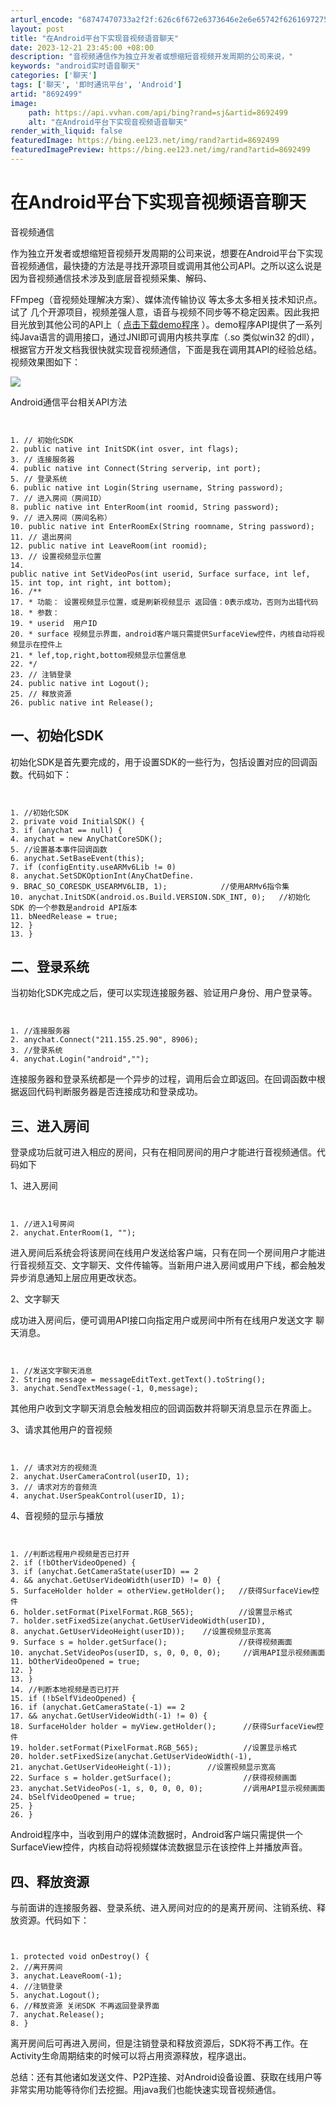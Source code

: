 ```yaml
---
arturl_encode: "68747470733a2f2f:626c6f672e6373646e2e6e65742f6261697275695f416c6c65:6e2f61727469636c652f64657461696c732f38363932343939"
layout: post
title: "在Android平台下实现音视频语音聊天"
date: 2023-12-21 23:45:00 +08:00
description: "音视频通信作为独立开发者或想缩短音视频开发周期的公司来说，"
keywords: "android实时语音聊天"
categories: ['聊天']
tags: ['聊天', '即时通讯平台', 'Android']
artid: "8692499"
image:
    path: https://api.vvhan.com/api/bing?rand=sj&artid=8692499
    alt: "在Android平台下实现音视频语音聊天"
render_with_liquid: false
featuredImage: https://bing.ee123.net/img/rand?artid=8692499
featuredImagePreview: https://bing.ee123.net/img/rand?artid=8692499
---
```


# 在Android平台下实现音视频语音聊天

音视频通信

作为独立开发者或想缩短音视频开发周期的公司来说，想要在Android平台下实现音视频通信，最快捷的方法是寻找开源项目或调用其他公司API。之所以这么说是因为音视频通信技术涉及到底层音视频采集、解码、

FFmpeg（音视频处理解决方案）、媒体流传输协议
等太多太多相关技术知识点。试了 几个开源项目，视频差强人意，语音与视频不同步等不稳定因素。因此我把目光放到其他公司的API上（
[点击下载demo程序](http://www.anychat.cn/)
）。demo程序API提供了一系列纯Java语言的调用接口，通过JNI即可调用内核共享库（.so 类似win32 的dll），根据官方开发文档我很快就实现音视频通信，下面是我在调用其API的经验总结。视频效果图如下：

[![](https://i-blog.csdnimg.cn/blog_migrate/3325ad2dd84d4bb99a6dc4c98e11ed51.png)](https://i-blog.csdnimg.cn/blog_migrate/3325ad2dd84d4bb99a6dc4c98e11ed51.png)

Android通信平台相关API方法

```


1. // 初始化SDK
2. public native int InitSDK(int osver, int flags);
3. // 连接服务器
4. public native int Connect(String serverip, int port);
5. // 登录系统
6. public native int Login(String username, String password);
7. // 进入房间（房间ID）
8. public native int EnterRoom(int roomid, String password);
9. // 进入房间（房间名称）
10. public native int EnterRoomEx(String roomname, String password);
11. // 退出房间
12. public native int LeaveRoom(int roomid);
13. // 设置视频显示位置
14. public native int SetVideoPos(int userid, Surface surface, int lef,
15. int top, int right, int bottom);
16. /**
17. * 功能： 设置视频显示位置，或是刷新视频显示 返回值：0表示成功，否则为出错代码
18. * 参数：
19. * userid  用户ID
20. * surface 视频显示界面，android客户端只需提供SurfaceView控件，内核自动将视频显示在控件上
21. * lef,top,right,bottom视频显示位置信息
22. */
23. // 注销登录
24. public native int Logout();
25. // 释放资源
26. public native int Release();

```

## 一、初始化SDK

初始化SDK是首先要完成的，用于设置SDK的一些行为，包括设置对应的回调函数。代码如下：

```


1. //初始化SDK
2. private void InitialSDK() {
3. if (anychat == null) {
4. anychat = new AnyChatCoreSDK();
5. //设置基本事件回调函数
6. anychat.SetBaseEvent(this);
7. if (configEntity.useARMv6Lib != 0)
8. anychat.SetSDKOptionInt(AnyChatDefine.
9. BRAC_SO_CORESDK_USEARMV6LIB, 1);            //使用ARMv6指令集
10. anychat.InitSDK(android.os.Build.VERSION.SDK_INT, 0);   //初始化SDK 的一个参数是android API版本
11. bNeedRelease = true;
12. }
13. }

```

## 二、登录系统

当初始化SDK完成之后，便可以实现连接服务器、验证用户身份、用户登录等。

```


1. //连接服务器
2. anychat.Connect("211.155.25.90", 8906);
3. //登录系统
4. anychat.Login("android","");

```

连接服务器和登录系统都是一个异步的过程，调用后会立即返回。在回调函数中根据返回代码判断服务器是否连接成功和登录成功。

## 三、进入房间

登录成功后就可进入相应的房间，只有在相同房间的用户才能进行音视频通信。代码如下

1、进入房间

```


1. //进入1号房间
2. anychat.EnterRoom(1, "");

```

进入房间后系统会将该房间在线用户发送给客户端，只有在同一个房间用户才能进行音视频互交、文字聊天、文件传输等。当新用户进入房间或用户下线，都会触发异步消息通知上层应用更改状态。

2、文字聊天

成功进入房间后，便可调用API接口向指定用户或房间中所有在线用户发送文字 聊天消息。

```


1. //发送文字聊天消息
2. String message = messageEditText.getText().toString();
3. anychat.SendTextMessage(-1, 0,message);

```

其他用户收到文字聊天消息会触发相应的回调函数并将聊天消息显示在界面上。

3、请求其他用户的音视频

```


1. // 请求对方的视频流
2. anychat.UserCameraControl(userID, 1);
3. // 请求对方的音频流
4. anychat.UserSpeakControl(userID, 1);

```

4、音视频的显示与播放

```


1. //判断远程用户视频是否已打开
2. if (!bOtherVideoOpened) {
3. if (anychat.GetCameraState(userID) == 2
4. && anychat.GetUserVideoWidth(userID) != 0) {
5. SurfaceHolder holder = otherView.getHolder();   //获得SurfaceView控件
6. holder.setFormat(PixelFormat.RGB_565);          //设置显示格式
7. holder.setFixedSize(anychat.GetUserVideoWidth(userID),
8. anychat.GetUserVideoHeight(userID));    //设置视频显示宽高
9. Surface s = holder.getSurface();                //获得视频画面
10. anychat.SetVideoPos(userID, s, 0, 0, 0, 0);     //调用API显示视频画面
11. bOtherVideoOpened = true;
12. }
13. }
14. //判断本地视频是否已打开
15. if (!bSelfVideoOpened) {
16. if (anychat.GetCameraState(-1) == 2
17. && anychat.GetUserVideoWidth(-1) != 0) {
18. SurfaceHolder holder = myView.getHolder();      //获得SurfaceView控件
19. holder.setFormat(PixelFormat.RGB_565);          //设置显示格式
20. holder.setFixedSize(anychat.GetUserVideoWidth(-1),
21. anychat.GetUserVideoHeight(-1));        //设置视频显示宽高
22. Surface s = holder.getSurface();                //获得视频画面
23. anychat.SetVideoPos(-1, s, 0, 0, 0, 0);         //调用API显示视频画面
24. bSelfVideoOpened = true;
25. }
26. }

```

Android程序中，当收到用户的媒体流数据时，Android客户端只需提供一个SurfaceView控件，内核自动将视频媒体流数据显示在该控件上并播放声音。

## 四、释放资源

与前面讲的连接服务器、登录系统、进入房间对应的的是离开房间、注销系统、释放资源。代码如下：

```


1. protected void onDestroy() {
2. //离开房间
3. anychat.LeaveRoom(-1);
4. //注销登录
5. anychat.Logout();
6. //释放资源 关闭SDK 不再返回登录界面
7. anychat.Release();
8. }

```

离开房间后可再进入房间，但是注销登录和释放资源后，SDK将不再工作。在Activity生命周期结束的时候可以将占用资源释放，程序退出。

总结：还有其他诸如发送文件、P2P连接、对Android设备设置、获取在线用户等非常实用功能等待你们去挖掘。用java我们也能快速实现音视频通信。